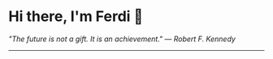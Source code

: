 <h1>Hi there, I'm Ferdi 👋</h1>

<p><em>
  "The future is not a gift. It is an achievement." — Robert F. Kennedy
</em></p>

---
